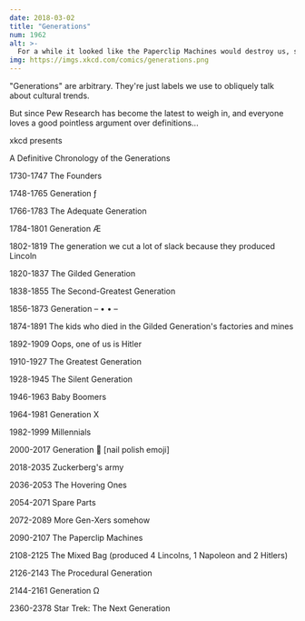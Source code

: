 ```yaml
---
date: 2018-03-02
title: "Generations"
num: 1962
alt: >-
  For a while it looked like the Paperclip Machines would destroy us, since they wanted to turn the whole universe into paperclips, but they abruptly lost interest in paperclips the moment their parents' generation got into making them, too.
img: https://imgs.xkcd.com/comics/generations.png
---
```

"Generations" are arbitrary. They're just labels we use to obliquely talk about cultural trends.

But since Pew Research has become the latest to weigh in, and everyone loves a good pointless argument over definitions...

xkcd presents

A Definitive Chronology of the Generations

1730-1747 The Founders

1748-1765 Generation ƒ

1766-1783 The Adequate Generation

1784-1801 Generation Æ

1802-1819 The generation we cut a lot of slack because they produced Lincoln

1820-1837 The Gilded Generation

1838-1855 The Second-Greatest Generation

1856-1873 Generation – • • –

1874-1891 The kids who died in the Gilded Generation's factories and mines

1892-1909 Oops, one of us is Hitler

1910-1927 The Greatest Generation

1928-1945 The Silent Generation

1946-1963 Baby Boomers

1964-1981 Generation X

1982-1999 Millennials

2000-2017 Generation 💅 [nail polish emoji]

2018-2035 Zuckerberg's army

2036-2053 The Hovering Ones

2054-2071 Spare Parts

2072-2089 More Gen-Xers somehow

2090-2107 The Paperclip Machines

2108-2125 The Mixed Bag (produced 4 Lincolns, 1 Napoleon and 2 Hitlers)

2126-2143 The Procedural Generation

2144-2161 Generation Ω

2360-2378 Star Trek: The Next Generation